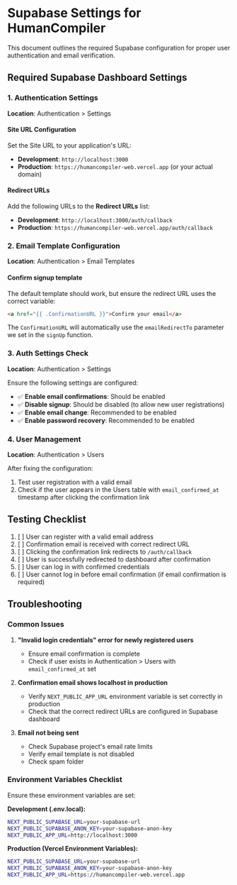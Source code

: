 # Supabase Settings for HumanCompiler

This document outlines the required Supabase configuration for proper user authentication and email verification.

## Required Supabase Dashboard Settings

### 1. Authentication Settings

**Location**: Authentication > Settings

#### Site URL Configuration
Set the Site URL to your application's URL:
- **Development**: `http://localhost:3000`
- **Production**: `https://humancompiler-web.vercel.app` (or your actual domain)

#### Redirect URLs
Add the following URLs to the **Redirect URLs** list:
- **Development**: `http://localhost:3000/auth/callback`
- **Production**: `https://humancompiler-web.vercel.app/auth/callback`

### 2. Email Template Configuration

**Location**: Authentication > Email Templates

#### Confirm signup template
The default template should work, but ensure the redirect URL uses the correct variable:
```html
<a href="{{ .ConfirmationURL }}">Confirm your email</a>
```

The `ConfirmationURL` will automatically use the `emailRedirectTo` parameter we set in the `signUp` function.

### 3. Auth Settings Check

**Location**: Authentication > Settings

Ensure the following settings are configured:
- ✅ **Enable email confirmations**: Should be enabled
- ✅ **Disable signup**: Should be disabled (to allow new user registrations)
- ✅ **Enable email change**: Recommended to be enabled
- ✅ **Enable password recovery**: Recommended to be enabled

### 4. User Management

**Location**: Authentication > Users

After fixing the configuration:
1. Test user registration with a valid email
2. Check if the user appears in the Users table with `email_confirmed_at` timestamp after clicking the confirmation link

## Testing Checklist

1. [ ] User can register with a valid email address
2. [ ] Confirmation email is received with correct redirect URL
3. [ ] Clicking the confirmation link redirects to `/auth/callback`
4. [ ] User is successfully redirected to dashboard after confirmation
5. [ ] User can log in with confirmed credentials
6. [ ] User cannot log in before email confirmation (if email confirmation is required)

## Troubleshooting

### Common Issues

1. **"Invalid login credentials" error for newly registered users**
   - Ensure email confirmation is complete
   - Check if user exists in Authentication > Users with `email_confirmed_at` set

2. **Confirmation email shows localhost in production**
   - Verify `NEXT_PUBLIC_APP_URL` environment variable is set correctly in production
   - Check that the correct redirect URLs are configured in Supabase dashboard

3. **Email not being sent**
   - Check Supabase project's email rate limits
   - Verify email template is not disabled
   - Check spam folder

### Environment Variables Checklist

Ensure these environment variables are set:

**Development (.env.local):**
```bash
NEXT_PUBLIC_SUPABASE_URL=your-supabase-url
NEXT_PUBLIC_SUPABASE_ANON_KEY=your-supabase-anon-key
NEXT_PUBLIC_APP_URL=http://localhost:3000
```

**Production (Vercel Environment Variables):**
```bash
NEXT_PUBLIC_SUPABASE_URL=your-supabase-url
NEXT_PUBLIC_SUPABASE_ANON_KEY=your-supabase-anon-key
NEXT_PUBLIC_APP_URL=https://humancompiler-web.vercel.app
```
